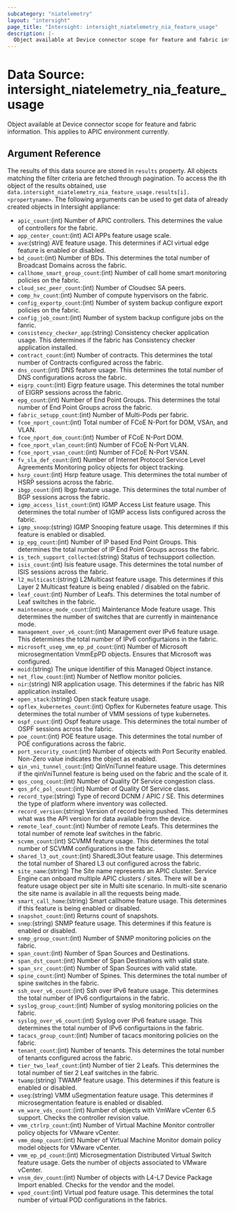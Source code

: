```yaml
---
subcategory: "niatelemetry"
layout: "intersight"
page_title: "Intersight: intersight_niatelemetry_nia_feature_usage"
description: |-
  Object available at Device connector scope for feature and fabric information. This applies to APIC environment currently.
---
```


# Data Source: intersight_niatelemetry_nia_feature_usage
Object available at Device connector scope for feature and fabric information. This applies to APIC environment currently.
## Argument Reference
The results of this data source are stored in `results` property.
All objects matching the filter criteria are fetched through pagination.
To access the ith object of the results obtained, use `data.intersight_niatelemetry_nia_feature_usage.results[i].<propertyname>`.
The following arguments can be used to get data of already created objects in Intersight appliance:
* `apic_count`:(int) Number of APIC controllers. This determines the value of controllers for the fabric. 
* `app_center_count`:(int) ACI APPs feature usage scale. 
* `ave`:(string) AVE feature usage. This determines if ACI virtual edge feature is enabled or disabled. 
* `bd_count`:(int) Number of BDs. This determines the total number of Broadcast Domains across the fabric. 
* `callhome_smart_group_count`:(int) Number of call home smart monitoring policies on the fabric. 
* `cloud_sec_peer_count`:(int) Number of Cloudsec SA peers. 
* `comp_hv_count`:(int) Number of compute hypervisors on the fabric. 
* `config_exportp_count`:(int) Number of system backup configure export policies on the fabric. 
* `config_job_count`:(int) Number of system backup configure jobs on the fanric. 
* `consistency_checker_app`:(string) Consistency checker application usage. This determines if the fabric has Consistency checker application installed. 
* `contract_count`:(int) Number of contracts. This determines the total number of Contracts configured across the fabric. 
* `dns_count`:(int) DNS feature usage. This determines the total number of DNS configurations across the fabric. 
* `eigrp_count`:(int) Eigrp feature usage. This determines the total number of EIGRP sessions across the fabric. 
* `epg_count`:(int) Number of End Point Groups. This determines the total number of End Point Groups across the fabric. 
* `fabric_setupp_count`:(int) Number of Multi-Pods per fabric. 
* `fcoe_nport_count`:(int) Total number of FCoE N-Port for DOM, VSAn, and VLAN. 
* `fcoe_nport_dom_count`:(int) Number of FCoE N-Port DOM. 
* `fcoe_nport_vlan_count`:(int) Number of FCoE N-Port VLAN. 
* `fcoe_nport_vsan_count`:(int) Number of FCoE N-Port VSAN. 
* `fv_sla_def_count`:(int) Number of Internet Protocol Service Level Agreements Monitoring policy objects for object tracking. 
* `hsrp_count`:(int) Hsrp feature usage. This determines the total number of HSRP sessions across the fabric. 
* `ibgp_count`:(int) Ibgp feature usage. This determines the total number of BGP sessions across the fabric. 
* `igmp_access_list_count`:(int) IGMP Access List feature usage. This determines the total number of IGMP access lists configured across the fabric. 
* `igmp_snoop`:(string) IGMP Snooping feature usage. This determines if this feature is enabled or disabled. 
* `ip_epg_count`:(int) Number of IP based End Point Groups. This determines the total number of IP End Point Groups across the fabric. 
* `is_tech_support_collected`:(string) Status of techsupport collection. 
* `isis_count`:(int) Isis feature usage. This determines the total number of ISIS sessions across the fabric. 
* `l2_multicast`:(string) L2Multicast feature usage. This determines if this Layer 2 Multicast feature is being enabled / disabled on the fabric. 
* `leaf_count`:(int) Number of Leafs. This determines the total number of Leaf switches in the fabric. 
* `maintenance_mode_count`:(int) Maintenance Mode feature usage. This determines the number of switches that are currently in maintenance mode. 
* `management_over_v6_count`:(int) Management over IPv6 feature usage. This determines the total number of IPv6 configurtaions in the fabric. 
* `microsoft_useg_vmm_ep_pd_count`:(int) Number of Microsoft microsegmentation VmmEpPD objects. Ensures that Microsoft was configured. 
* `moid`:(string) The unique identifier of this Managed Object instance. 
* `net_flow_count`:(int) Number of Netflow monitor policies. 
* `nir`:(string) NIR application usage. This determines if the fabric has NIR application installed. 
* `open_stack`:(string) Open stack feature usage. 
* `opflex_kubernetes_count`:(int) Opflex for Kubernetes feature usage. This determines the total number of VMM sessions of type kubernetes. 
* `ospf_count`:(int) Ospf feature usage. This determines the total number of OSPF sessions across the fabric. 
* `poe_count`:(int) POE feature usage. This determines the total number of POE configurations across the fabric. 
* `port_security_count`:(int) Number of objects with Port Security enabled. Non-Zero value indicates the object as enabled. 
* `qin_vni_tunnel_count`:(int) QinVniTunnel feature usage. This determines if the qinVniTunnel feature is being used on the fabric and the scale of it. 
* `qos_cong_count`:(int) Number of Quality Of Service congestion class. 
* `qos_pfc_pol_count`:(int) Number of Quality Of Service class. 
* `record_type`:(string) Type of record DCNM / APIC / SE. This determines the type of platform where inventory was collected. 
* `record_version`:(string) Version of record being pushed. This determines what was the API version for data available from the device. 
* `remote_leaf_count`:(int) Number of remote Leafs. This determines the total number of remote leaf switches in the fabric. 
* `scvmm_count`:(int) SCVMM feature usage. This determines the total number of SCVMM configurations in the fabric. 
* `shared_l3_out_count`:(int) SharedL3Out feature usage. This determines the total number of Shared L3 out configured across the fabric. 
* `site_name`:(string) The Site name represents an APIC cluster. Service Engine can onboard multiple APIC clusters / sites. There will be a feature usage object per site in Multi site scenario. In multi-site scenario the site name is available in all the requests being made. 
* `smart_call_home`:(string) Smart callhome feature usage. This determines if this feature is being enabled or disabled. 
* `snapshot_count`:(int) Returns count of snapshots. 
* `snmp`:(string) SNMP feature usage. This determines if this feature is enabled or disabled. 
* `snmp_group_count`:(int) Number of SNMP monitoring policies on the fabric. 
* `span_count`:(int) Number of Span Sources and Destinations. 
* `span_dst_count`:(int) Number of Span Destinations with valid state. 
* `span_src_count`:(int) Number of Span Sources with valid state. 
* `spine_count`:(int) Number of Spines. This determines the total number of spine switches in the fabric. 
* `ssh_over_v6_count`:(int) Ssh over IPv6 feature usage. This determines the total number of IPv6 configurtaions in the fabric. 
* `syslog_group_count`:(int) Number of syslog monitoring policies on the fabric. 
* `syslog_over_v6_count`:(int) Syslog over IPv6 feature usage. This determines the total number of IPv6 configurtaions in the fabric. 
* `tacacs_group_count`:(int) Number of tacacs monitoring policies on the fabric. 
* `tenant_count`:(int) Number of tenants. This determines the total number of tenants configured across the fabric. 
* `tier_two_leaf_count`:(int) Number of tier 2 Leafs. This determines the total number of tier 2 Leaf switches in the fabric. 
* `twamp`:(string) TWAMP feature usage. This determines if this feature is enabled or disabled. 
* `useg`:(string) VMM uSegmentation feature usage. This determines if microsegmentation feature is enabled or disabled. 
* `vm_ware_vds_count`:(int) Number of objects with VmWare vCenter 6.5 support. Checks the controller revision value. 
* `vmm_ctrlrp_count`:(int) Number of Virtual Machine Monitor controller policy objects for VMware vCenter. 
* `vmm_domp_count`:(int) Number of Virtual Machine Monitor domain policy model objects for VMware vCenter. 
* `vmm_ep_pd_count`:(int) Microsegmentation Distributed Virtual Switch feature usage. Gets the number of objects associated to VMware vCenter. 
* `vnsm_dev_count`:(int) Number of objects with L4-L7 Device Package Import enabled. Checks for the vendor and the model. 
* `vpod_count`:(int) Virtual pod feature usage. This determines the total number of virtual POD configurations in the fabrics. 
 